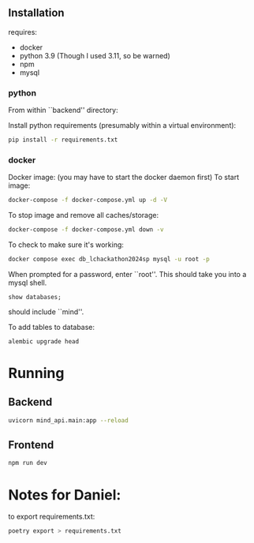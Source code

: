 ## Installation

requires:
- docker
- python 3.9 (Though I used 3.11, so be warned)
- npm
- mysql

### python
From within ``backend'' directory:

Install python requirements (presumably within a virtual environment):
```sh
pip install -r requirements.txt
```

### docker
Docker image:
(you may have to start the docker daemon first)
To start image:
```sh
docker-compose -f docker-compose.yml up -d -V
```
To stop image and remove all caches/storage:
```sh
docker-compose -f docker-compose.yml down -v
```

To check to make sure it's working:
```sh
docker compose exec db_lchackathon2024sp mysql -u root -p
```
When prompted for a password, enter ``root''.
This should take you into a mysql shell.
```mysql
show databases;
```
should include ``mind''. 

To add tables to database:
```sh
alembic upgrade head
```


# Running
## Backend
```sh
uvicorn mind_api.main:app --reload
```
## Frontend
```sh
npm run dev
```


# Notes for Daniel:
to export requirements.txt:
```sh
poetry export > requirements.txt
```

